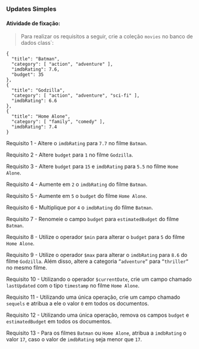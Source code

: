 ###  Updates Simples

####  Atividade de fixação:
> Para realizar os requisitos a seguir, crie a coleção `movies` no banco de dados class`:

```
{
  "title": "Batman",
  "category": [ "action", "adventure" ],
  "imdbRating": 7.6,
  "budget": 35
},
{
  "title": "Godzilla",
  "category": [ "action", "adventure", "sci-fi" ],
  "imdbRating": 6.6
},
{
  "title": "Home Alone",
  "category": [ "family", "comedy" ],
  "imdbRating": 7.4
}
```

Requisito 1 - Altere o `imdbRating` para `7.7` no filme `Batman`.

Requisito 2 - Altere `budget` para `1` no filme `Godzilla`.

Requisito 3 - Altere `budget` para `15` e `imdbRating` para `5.5` no filme `Home Alone`.

Requisito 4 - Aumente em `2` o `imdbRating` do filme `Batman`.

Requisito 5 - Aumente em `5` o `budget` do filme `Home Alone`.

Requisito 6 - Multiplique por `4` o `imdbRating` do filme `Batman`.

Requisito 7 - Renomeie o campo `budget` para `estimatedBudget` do filme `Batman`.

Requisito 8 - Utilize o operador `$min` para alterar o `budget` para `5` do filme `Home Alone`.

Requisito 9 - Utilize o operador `$max` para alterar o `imdbRating` para `8.6` do filme `Godzilla`. Além disso, altere a categoria `”adventure”` para `”thriller”` no mesmo filme.

Requisito 10 - Utilizando o operador `$currentDate`, crie um campo chamado `lastUpdated` com o tipo `timestamp` no filme `Home Alone`.

Requisito 11 - Utilizando uma única operação, crie um campo chamado `sequels` e atribua a ele o valor `0` em todos os documentos.

Requisito 12 - Utilizando uma única operação, remova os campos `budget` e `estimatedBudget` em todos os documentos.

Requisito 13 - Para os filmes `Batman` ou `Home Alone`, atribua a `imdbRating` o valor `17`, caso o valor de `imdbRating` seja menor que `17`.


